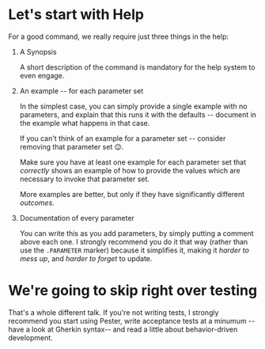 # Let's start with Help

For a good command, we really require just three things in the help:

1. A Synopsis

    A short description of the command is mandatory for the help system to even engage.

2. An example -- for each parameter set

    In the simplest case, you can simply provide a single example with no parameters, and explain that this runs it with the defaults -- document in the example what happens in that case.

    If you can't think of an example for a parameter set -- consider removing that parameter set 😉.

    Make sure you have at least one example for each parameter set that _correctly_ shows an example of how to provide the values which are necessary to invoke that parameter set.

    More examples are better, but only if they have significantly different _outcomes_.

3. Documentation of every parameter

   You can write this as you add parameters, by simply putting a comment above each one. I strongly recommend you do it that way (rather than use the `.PARAMETER` marker) because it simplifies it, making it _harder to mess up_, and _harder to forget_ to update.


# We're going to skip right over testing

That's a whole different talk. If you're not writing tests, I strongly recommend you start using Pester, write acceptance tests at a minumum --have a look at Gherkin syntax-- and read a little about behavior-driven development.